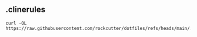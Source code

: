 ## .clinerules
```
curl -OL https://raw.githubusercontent.com/rockcutter/dotfiles/refs/heads/main/.clinerules
```